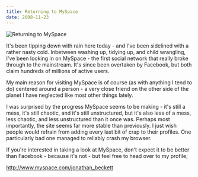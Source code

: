 ```yaml
---
title: Returning to MySpace
date: 2008-11-23
---
```


![Returning to MySpace](https://source.unsplash.com/cckf4TsHAuw/1600x900)

It's been tipping down with rain here today - and I've been sidelined with a rather nasty cold. Inbetween washing up, tidying up, and child wrangling, I've been looking in on MySpace - the first social network that really broke through to the mainstream. It's since been overtaken by Facebook, but both claim hundreds of millions of active users.

My main reason for visiting MySpace is of course (as with anything I tend to do) centered around a person - a very close friend on the other side of the planet I have neglected like most other things lately.

I was surprised by the progress MySpace seems to be making - it's still a mess, it's still chaotic, and it's still unstructured, but it's also less of a mess, less chaotic, and less unstructured than it once was. Perhaps most importantly, the site seems far more stable than previously. I just wish people would refrain from adding every last bit of crap to their profiles. One particularly bad one managed to reliably crash my browser.

If you're interested in taking a look at MySpace, don't expect it to be better than Facebook - because it's not - but feel free to head over to my profile;

http://www.myspace.com/jonathan_beckett